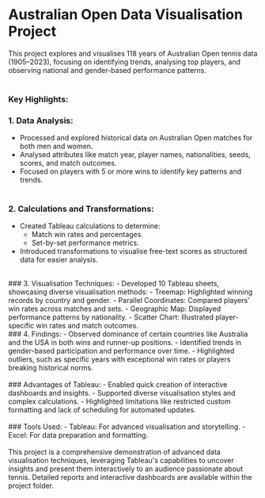 # Australian Open Data Visualisation Project
This project explores and visualises 118 years of Australian Open tennis data (1905–2023), focusing on identifying trends, analysing top players, and observing national and gender-based performance patterns.
<br /><br />
### Key Highlights:
### 1. Data Analysis:
- Processed and explored historical data on Australian Open matches for both men and women.
- Analysed attributes like match year, player names, nationalities, seeds, scores, and match outcomes.
- Focused on players with 5 or more wins to identify key patterns and trends.
<br /><br />
### 2. Calculations and Transformations:
- Created Tableau calculations to determine:
  - Match win rates and percentages.
  - Set-by-set performance metrics.
- Introduced transformations to visualise free-text scores as structured data for easier analysis.
<br />
### 3. Visualisation Techniques:
- Developed 10 Tableau sheets, showcasing diverse visualisation methods:
  - Treemap: Highlighted winning records by country and gender.
  - Parallel Coordinates: Compared players' win rates across matches and sets.
  - Geographic Map: Displayed performance patterns by nationality.
  - Scatter Chart: Illustrated player-specific win rates and match outcomes.
<br />
### 4. Findings:
- Observed dominance of certain countries like Australia and the USA in both wins and runner-up positions.
- Identified trends in gender-based participation and performance over time.
- Highlighted outliers, such as specific years with exceptional win rates or players breaking historical norms.
<br /><br />
### Advantages of Tableau:
- Enabled quick creation of interactive dashboards and insights.
- Supported diverse visualisation styles and complex calculations.
- Highlighted limitations like restricted custom formatting and lack of scheduling for automated updates.
<br /><br />
### Tools Used:
- Tableau: For advanced visualisation and storytelling.
- Excel: For data preparation and formatting.
<br /><br />
This project is a comprehensive demonstration of advanced data visualisation techniques, leveraging Tableau's capabilities to uncover insights and present them interactively to an audience passionate about tennis. Detailed reports and interactive dashboards are available within the project folder.
